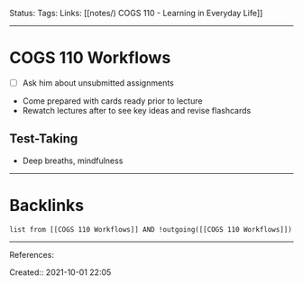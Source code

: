 Status: 
Tags: 
Links: [[notes/) COGS 110 - Learning in Everyday Life]]
___
# COGS 110 Workflows
- [ ] Ask him about unsubmitted assignments
- Come prepared with cards ready prior to lecture
- Rewatch lectures after to see key ideas and revise flashcards
## Test-Taking
- Deep breaths, mindfulness
___
# Backlinks
```dataview
list from [[COGS 110 Workflows]] AND !outgoing([[COGS 110 Workflows]])
```
___
References:

Created:: 2021-10-01 22:05
